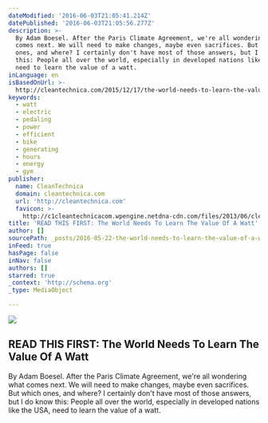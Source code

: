 ```yaml
---
dateModified: '2016-06-03T21:05:41.214Z'
datePublished: '2016-06-03T21:05:56.277Z'
description: >-
  By Adam Boesel. After the Paris Climate Agreement, we're all wondering what
  comes next. We will need to make changes, maybe even sacrifices. But which
  ones, and where? I certainly don't have most of those answers, but I do know
  this: People all over the world, especially in developed nations like the USA,
  need to learn the value of a watt.
inLanguage: en
isBasedOnUrl: >-
  http://cleantechnica.com/2015/12/17/the-world-needs-to-learn-the-value-of-a-watt/
keywords:
  - watt
  - electric
  - pedaling
  - power
  - efficient
  - bike
  - generating
  - hours
  - energy
  - gym
publisher:
  name: CleanTechnica
  domain: cleantechnica.com
  url: 'http://cleantechnica.com'
  favicon: >-
    http://c1cleantechnicacom.wpengine.netdna-cdn.com/files/2013/06/cleantechnica-news-favicon.jpg
title: 'READ THIS FIRST: The World Needs To Learn The Value Of A Watt'
author: []
sourcePath: _posts/2016-05-22-the-world-needs-to-learn-the-value-of-a-watt.md
inFeed: true
hasPage: false
inNav: false
authors: []
starred: true
_context: 'http://schema.org'
_type: MediaObject

---
```

<article style=""><img src="https://s3-us-west-2.amazonaws.com/the-grid-img/p/91e88478a0124a39b2f0e98c9fc0957f1f41de52.jpg" /><h1>READ THIS FIRST: The World Needs To Learn The Value Of A Watt</h1><p>By Adam Boesel. After the Paris Climate Agreement, we're all wondering what comes next. We will need to make changes, maybe even sacrifices. But which ones, and where? I certainly don't have most of those answers, but I do know this: People all over the world, especially in developed nations like the USA, need to learn the value of a watt.</p></article>